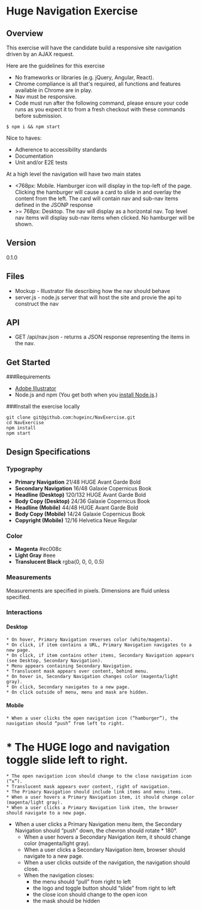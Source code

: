 # Huge Navigation Exercise

## Overview

This exercise will have the candidate build a responsive site navigation driven by an AJAX request.

Here are the guidelines for this exercise

* No frameworks or libraries (e.g. jQuery, Angular, React).
* Chrome compliance is all that's required, all functions and features available in Chrome are in play.
* Nav must be responsive.
* Code must run after the following command, please ensure your code runs as you expect it to from a fresh checkout with these commands before submission.

```
$ npm i && npm start
```

Nice to haves:

* Adherence to accessibility standards
* Documentation
* Unit and/or E2E tests

At a high level the navigation will have two main states

* <768px: Mobile. Hamburger icon will display in the top-left of the page. Clicking the hamburger will cause a card to slide in and overlay the content from the left. The card will contain nav and sub-nav items defined in the JSONP response
* \>= 768px: Desktop. The nav will display as a horizontal nav. Top level nav items will display sub-nav items when clicked. No hamburger will be shown.

## Version
0.1.0

## Files

* Mockup - Illustrator file describing how the nav should behave
* server.js - node.js server that will host the site and provie the api to construct the nav

## API

* GET /api/nav.json - returns a JSON response representing the items in the nav.

## Get Started

###Requirements
* <a href="http://www.adobe.com/products/illustrator.html">Adobe Illustrator</a>
* Node.js and npm (You get both when you <a href="https://docs.npmjs.com/getting-started/installing-node">install Node.js</a>.)

###Install the exercise locally
```
git clone git@github.com:hugeinc/NavExercise.git
cd NavExercise
npm install
npm start
```

## Design Specifications

### Typography

* **Primary Navigation** 21/48 HUGE Avant Garde Bold
* **Secondary Navigation** 16/48 Galaxie Copernicus Book
* **Headline (Desktop)** 120/132 HUGE Avant Garde Bold
* **Body Copy (Desktop)** 24/36 Galaxie Copernicus Book
* **Headline (Mobile)** 44/48 HUGE Avant Garde Bold
* **Body Copy (Mobile)** 14/24 Galaxie Copernicus Book
* **Copyright (Mobile)** 12/16 Helvetica Neue Regular

### Color

* **Magenta** #ec008c
* **Light Gray** #eee
* **Translucent Black** rgba(0, 0, 0, 0.5)

### Measurements

Measurements are specified in pixels. Dimensions are fluid unless specified.

### Interactions

#### Desktop

	* On hover, Primary Navigation reverses color (white/magenta).
	* On click, if item contains a URL, Primary Navigation navigates to a new page.
	* On click, if item contains other items, Secondary Navigation appears (see Desktop, Secondary Navigation).
	* Menu appears containing Secondary Navigation.
	* Translucent mask appears over content, behind menu.
	* On hover in, Secondary Navigation changes color (magenta/light gray).
	* On click, Secondary navigates to a new page.
	* On click outside of menu, menu and mask are hidden.

#### Mobile

	* When a user clicks the open navigation icon (“hamburger”), the navigation should “push” from left to right.
# * The HUGE logo and navigation toggle slide left to right.
	* The open navigation icon should change to the close navigation icon (“x”).
	* Translucent mask appears over content, right of navigation.
	* The Primary Navigation should include link items and menu items.
	* When a user hovers a Primary Navigation item, it should change color (magenta/light gray).
	* When a user clicks a Primary Navigation link item, the browser should navigate to a new page.
* When a user clicks a Primary Navigation menu item, the Secondary Navigation should “push” down, the chevron should rotate * 180°.
	* When a user hovers a Secondary Navigation item, it should change color (magenta/light gray).
	* When a user clicks a Secondary Navigation item, browser should navigate to a new page.
	* When a user clicks outside of the navigation, the navigation should close.
	* When the navigation closes:
 		* the menu should “pull” from right to left
 		* the logo and toggle button should “slide” from right to left
  		* the close icon should change to the open icon
 		* the mask should be hidden
